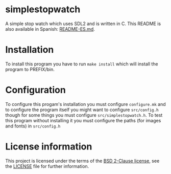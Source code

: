 # simplestopwatch
A simple stop watch which uses SDL2 and is written in C. This README is also available in Spanish: [README-ES.md](README-ES.md).
# Installation
To install this program you have to run `make install` which will install the program to PREFIX/bin.
# Configuration
To configure this progam's installation you must configure `configure.mk` and to configure the program itself you might want to configure `src/config.h` though for some things you must configure `src/simplestopwatch.h`. To test this program without installing it you must configure the paths (for images and fonts) in `src/config.h`
# License information
This project is licensed under the terms of the [BSD 2-Clause license](https://opensource.org/licenses/BSD-2-Clause), see the [LICENSE](LICENSE) file for further information.
